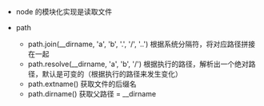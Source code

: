 - node 的模块化实现是读取文件

- path
  - path.join(__dirname, 'a', 'b', '.', '/', '..') 根据系统分隔符，将对应路径拼接在一起
  - path.resolve(__dirname, 'a', 'b', '/') 根据执行的路径，解析出一个绝对路径，默认是可变的（根据执行的路径来发生变化）
  - path.extname() 获取文件的后缀名
  - path.dirname() 获取父路径 = __dirname